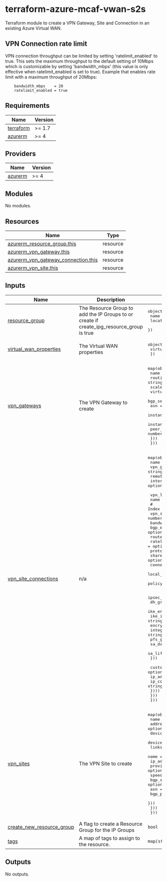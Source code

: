 # terraform-azure-mcaf-vwan-s2s
Terraform module to create a VPN Gateway, Site and Connection in an existing Azure Virtual WAN.

## VPN Connection rate limit
VPN connection throughput can be limited by setting 'ratelimit_enabled' to true. This sets the maximum throughput to the default setting of 10Mbps which is customizable by setting 'bandwidth_mbps' (this value is only effective when ratelimit_enabled is set to true). Example that enables rate limit with a maximum throughput of 20Mbps:

```hcl
    bandwidth_mbps    = 20
    ratelimit_enabled = true
```
<!-- BEGIN_TF_DOCS -->
## Requirements

| Name | Version |
|------|---------|
| <a name="requirement_terraform"></a> [terraform](#requirement\_terraform) | >= 1.7 |
| <a name="requirement_azurerm"></a> [azurerm](#requirement\_azurerm) | >= 4 |

## Providers

| Name | Version |
|------|---------|
| <a name="provider_azurerm"></a> [azurerm](#provider\_azurerm) | >= 4 |

## Modules

No modules.

## Resources

| Name | Type |
|------|------|
| [azurerm_resource_group.this](https://registry.terraform.io/providers/hashicorp/azurerm/latest/docs/resources/resource_group) | resource |
| [azurerm_vpn_gateway.this](https://registry.terraform.io/providers/hashicorp/azurerm/latest/docs/resources/vpn_gateway) | resource |
| [azurerm_vpn_gateway_connection.this](https://registry.terraform.io/providers/hashicorp/azurerm/latest/docs/resources/vpn_gateway_connection) | resource |
| [azurerm_vpn_site.this](https://registry.terraform.io/providers/hashicorp/azurerm/latest/docs/resources/vpn_site) | resource |

## Inputs

| Name | Description | Type | Default | Required |
|------|-------------|------|---------|:--------:|
| <a name="input_resource_group"></a> [resource\_group](#input\_resource\_group) | The Resource Group to add the IP Groups to or create if create\_ipg\_resource\_group is true | <pre>object({<br>    name     = string<br>    location = string<br>  })</pre> | n/a | yes |
| <a name="input_virtual_wan_properties"></a> [virtual\_wan\_properties](#input\_virtual\_wan\_properties) | The Virtual WAN properties | <pre>object({<br>    virtual_wan_id = string<br>  })</pre> | n/a | yes |
| <a name="input_vpn_gateways"></a> [vpn\_gateways](#input\_vpn\_gateways) | The VPN Gateway to create | <pre>map(object({<br>    name               = string<br>    routing_preference = string<br>    scale_unit         = number<br>    virtual_hub_id     = string<br>    bgp_settings = optional(object({<br>      asn                            = number<br>      instance_0_bgp_peering_address = optional(string)<br>      instance_1_bgp_peering_address = optional(string)<br>      peer_weight                    = number<br>    }))<br>  }))</pre> | n/a | yes |
| <a name="input_vpn_site_connections"></a> [vpn\_site\_connections](#input\_vpn\_site\_connections) | n/a | <pre>map(object({<br>    name                      = string<br>    vpn_gateway_name          = string<br>    remote_vpn_site_name      = string<br>    internet_security_enabled = optional(bool)<br><br>    vpn_links = list(object({<br>      name = string<br>      # Index of the link on the vpn gateway<br>      vpn_site_link_number                  = number<br>      bandwidth_mbps                        = optional(number)<br>      bgp_enabled                           = optional(bool)<br>      route_weight                          = optional(number)<br>      ratelimit_enabled                     = optional(bool)<br>      protocol                              = optional(string)<br>      shared_key                            = optional(string)<br>      connection_mode                       = optional(string)<br>      local_azure_ip_address_enabled        = optional(bool)<br>      policy_based_traffic_selector_enabled = optional(bool)<br><br>      ipsec_policy = optional(object({<br>        dh_group                 = string<br>        ike_encryption_algorithm = string<br>        ike_integrity_algorithm  = string<br>        encryption_algorithm     = string<br>        integrity_algorithm      = string<br>        pfs_group                = string<br>        sa_data_size_kb          = string<br>        sa_lifetime_sec          = string<br>      }))<br><br>      custom_bgp_address = optional(list(object({<br>        ip_address          = string<br>        ip_configuration_id = string<br>      })))<br>    }))<br>  }))</pre> | n/a | yes |
| <a name="input_vpn_sites"></a> [vpn\_sites](#input\_vpn\_sites) | The VPN Site to create | <pre>map(object({<br>    name          = string<br>    address_cidrs = optional(list(string))<br>    device_model  = optional(string, null)<br>    device_vendor = optional(string, null)<br>    links = list(object({<br>      name          = string<br>      ip_address    = optional(string)<br>      provider_name = optional(string)<br>      speed_in_mbps = optional(number)<br>      bgp_settings = optional(object({<br>        asn                 = number<br>        bgp_peering_address = string<br>      }))<br>    }))<br>  }))</pre> | n/a | yes |
| <a name="input_create_new_resource_group"></a> [create\_new\_resource\_group](#input\_create\_new\_resource\_group) | A flag to create a Resource Group for the IP Groups | `bool` | `true` | no |
| <a name="input_tags"></a> [tags](#input\_tags) | A map of tags to assign to the resource. | `map(string)` | `{}` | no |

## Outputs

No outputs.
<!-- END_TF_DOCS -->